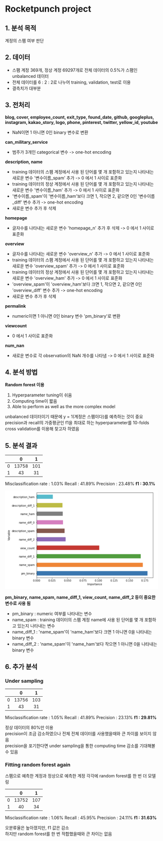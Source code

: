# Rocketpunch project

## 1. 분석 목적
계정의 스팸 여부 판단

## 2. 데이터
- 스팸 계정 369개, 정상 계정 69297개로 전체 데이터의 0.5%가 스팸인 unbalanced 데이터  
- 전체 데이터를 6 : 2 : 2로 나누어 training, validation, test로 이용
- 결측치가 대부분

## 3. 전처리
**blog, cover, employee_count, exit_type, found_date, github, googleplus, instagram, kakao_story, logo, phone, pinterest, twitter, yellow_id, youtube**  
- NaN이면 1 아니면 0인 binary 변수로 변환

**can_military_service**  
- 범주가 3개인 categorical 변수 -> one-hot encoding

**description, name**  
- training 데이터의 스팸 계정에서 사용 된 단어를 몇 개 포함하고 있는지 나타내는 새로운 변수 '변수이름_spam' 추가 -> 0 에서 1 사이로 표준화  
- training 데이터의 정상 계정에서 사용 된 단어를 몇 개 포함하고 있는지 나타내는 새로운 변수 '변수이름_ham' 추가 -> 0 에서 1 사이로 표준화  
- '변수이름_spam'이 '변수이름_ham'보다 크면 1, 작으면 2, 같으면 0인 '변수이름_diff' 변수 추가 -> one-hot encoding
- 새로운 변수 추가 후 삭제

**homepage**  
- 글자수를 나타내는 새로운 변수 'homepage_n' 추가 후 삭제 -> 0 에서 1 사이로 표준화  

**overview**  
- 글자수를 나타내는 새로운 변수 'overview_n' 추가 -> 0 에서 1 사이로 표준화   
- training 데이터의 스팸 계정에서 사용 된 단어를 몇 개 포함하고 있는지 나타내는 새로운 변수 'overview_spam' 추가 -> 0 에서 1 사이로 표준화  
- training 데이터의 정상 계정에서 사용 된 단어를 몇 개 포함하고 있는지 나타내는 새로운 변수 'overview_ham' 추가 -> 0 에서 1 사이로 표준화  
- 'overview_spam'이 'overview_ham'보다 크면 1, 작으면 2, 같으면 0인 'overview_diff' 변수 추가 -> one-hot encoding
- 새로운 변수 추가 후 삭제

**permalink**  
- numeric이면 1 아니면 0인 binary 변수 'pm_binary'로 변환

**viewcount**  
- 0 에서 1 사이로 표준화  

**num_nan**  
- 새로운 변수로 각 observation의 NaN 개수를 나타냄 -> 0 에서 1 사이로 표준화  

## 4. 분석 방법
**Random forest 이용**  
1. Hyperparameter tuning이 쉬움  
2. Computing time이 짧음  
3. Able to perform as well as the more complex model  

unbalanced 데이터이기 때문에 y = 1(계정은 스팸이다)를 예측하는 것이 중요  
precision과 recall의 가중평균인 f1을 최대로 하는 hyperparameter를 10-folds cross validation를 이용해 찾고자 하였음 

## 5. 분석 결과

|        | 0     | 1     |
| ------ |:-----:|:-----:|
| 0      | 13758 | 101   |
| 1      | 43    | 31    |

Misclassification rate :  1.03%
Recall :  41.89%
Precision :  23.48%
**f1 :  30.1%**

![alt text](importance.png)

**pm_binary, name_spam, name_diff_1, view_count, name_diff_2 등이 중요한 변수로 사용 됨**  
- pm_binary : numeric 여부를 나타내는 변수  
- name_spam : training 데이터의 스팸 계정 name에 사용 된 단어를 몇 개 포함하고 있는지 나타내는 변수  
- name_diff_1 : 'name_spam'이 'name_ham'보다 크면 1 아니면 0을 나타내는 binary 변수
- name_diff_2 : 'name_spam'이 'name_ham'보다 작으면 1 아니면 0을 나타내는 binary 변수

## 6. 추가 분석
### Under sampling

|        | 0     | 1     |
| ------ |:-----:|:-----:|
| 0      | 13756 | 103   |
| 1      | 43    | 31    |

Misclassification rate :  1.05%
Recall :  41.89%
Precision :  23.13%
**f1 :  29.81%**

정상 데이터의 80%만 이용  
precision이 조금 감소하였으나 전체 전체 데이터를 사용했을때와 큰 차이를 보이지 않음  
precision을 포기한다면 under sampling을 통한 computing time 감소를 기대해볼 수 있음

### Fitting random forest again
스팸으로 예측한 계정과 정상으로 예측한 계정 각각에 random forest를 한 번 더 모델링

|        | 0     | 1     |
| ------ |:-----:|:-----:|
| 0      | 13752 | 107   |
| 1      | 40    | 34    |

Misclassification rate :  1.06%
Recall :  45.95%
Precision :  24.11%
**f1 :  31.63%**

오분류율은 높아졌지만, f1 값은 감소  
하지만 random forest를 한 번 적합했을때와 큰 차이는 없음  
